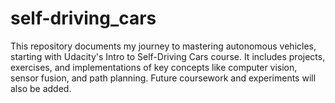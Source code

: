 # self-driving_cars
This repository documents my journey to mastering autonomous vehicles, starting with Udacity's Intro to Self-Driving Cars course. It includes projects, exercises, and implementations of key concepts like computer vision, sensor fusion, and path planning. Future coursework and experiments will also be added.
